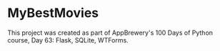 # MyBestMovies

This project was created as part of AppBrewery's 100 Days of Python course, Day 63: Flask, SQLite, WTForms.
